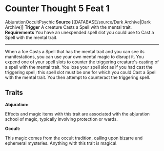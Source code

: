 ﻿---
actions: '[reaction]'
feat: Counter Thought
id: '3657'
level: '1'
name: Counter Thought
rarity: Common
requirement: You have an unexpended spell slot you could use to Cast a Spell with
  the mental trait.
school: Abjuration
source: '[[DATABASE/source/Dark Archive|Dark Archive]]'
trait:
- '[[DATABASE/trait/Abjuration|Abjuration]]'
- '[[DATABASE/trait/Occult|Occult]]'
- '[[DATABASE/trait/Psychic|Psychic]]'
trigger: A creature Casts a Spell with the [[DATABASE/trait/Mental|mental]] trait.
type: Feat

---
# Counter Thought <span class="action-icon">5</span> <span class="item-type">Feat 1</span>

<span class="item-trait">Abjuration</span><span class="item-trait">Occult</span><span class="item-trait">Psychic</span>
**Source** [[DATABASE/source/Dark Archive|Dark Archive]]
**Trigger** A creature Casts a Spell with the mental trait.
**Requirements** You have an unexpended spell slot you could use to Cast a Spell with the mental trait.

---
When a foe Casts a Spell that has the mental trait and you can see its manifestations, you can use your own mental magic to disrupt it. You expend one of your spell slots to counter the triggering creature's casting of a spell with the mental trait. You lose your spell slot as if you had cast the triggering spell; this spell slot must be one for which you could Cast a Spell with the mental trait. You then attempt to counteract the triggering spell.

## Traits

**Abjuration:**

Effects and magic items with this trait are associated with the abjuration school of magic, typically involving protection or wards.

**Occult:**

This magic comes from the occult tradition, calling upon bizarre and ephemeral mysteries. Anything with this trait is magical.